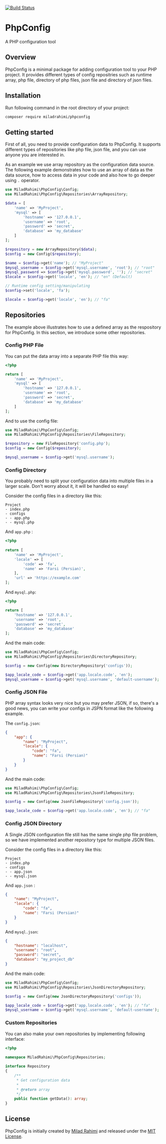 [![Build Status](https://travis-ci.com/miladrahimi/phpconfig.svg?branch=master)](https://travis-ci.com/miladrahimi/phpconfig)

# PhpConfig
A PHP configuration tool

## Overview
PhpConfig is a minimal package for adding configuration tool to your PHP project.
It provides different types of config repositries such as runtime array, php file, directory of php files, json file and directory of json files.

## Installation
Run following command in the root directory of your project:

```bash
composer require miladrahimi/phpconfig
```

## Getting started

First of all, you need to provide configuration data to PhpConfig. It supports different types of repositories like php file, json file, and you can use anyone you are interested in.

As an example we use array repository as the configuration data source. The following example demonstrates how to use an array of data as the data source, how to access data in your code and also how to go deeper using `.` operator.

```php
use MiladRahimi\PhpConfig\Config;
use MiladRahimi\PhpConfig\Repositories\ArrayRepository;

$data = [
    'name' => 'MyProject',
    'mysql' => [
        'hostname' => '127.0.0.1',
        'username' => 'root',
        'password' => 'secret',
        'database' => 'my_database'
    ]
];

$repository = new ArrayRepository($data);
$config = new Config($repository);

$name = $config->get('name'); // "MyProject"
$mysql_username = $config->get('mysql.username', 'root'); // "root"
$mysql_password => $config->get('mysql.password', ''); // "secret"
$locale = $config->get('locale', 'en'); // "en" (Default)

// Runtime config setting/manipulating
$config->set('locale', 'fa');

$locale = $config->get('locale', 'en'); // "fa"

```

## Repositories

The example above illustrates how to use a defined array as the respository for PhpConfig. In this section, we introduce some other repositories.

### Config PHP File

You can put the data array into a separate PHP file this way:

```php
<?php

return [
    'name' => 'MyProject',
    'mysql' => [
        'hostname' => '127.0.0.1',
        'username' => 'root',
        'password' => 'secret',
        'database' => 'my_database'
    ]
];
```

And to use the config file:

```php
use MiladRahimi\PhpConfig\Config;
use MiladRahimi\PhpConfig\Repositories\FileRepository;

$repository = new FileRepository('config.php');
$config = new Config($repository);

$mysql_username = $config->get('mysql.username');
```

### Config Directory

You probably need to split your configuration data into multiple files in a larger scale. Don't worry about it, it will be handled so easy!

Consider the config files in a directory like this:

```
Project
- index.php
- configs
- - app.php
- - mysql.php
```

And `app.php` :

```php
<?php
    
return [
    'name' => 'MyProject',
    'locale' => [
        'code' => 'fa',
        'name' => 'Farsi (Persian)',
    ],
    'url' => 'https://example.com'
];
```

And `mysql.php`:

```php
<?php

return [
    'hostname' => '127.0.0.1',
    'username' => 'root',
    'password' => 'secret',
    'database' => 'my_database'
];
```

And the main code:

```php
use MiladRahimi\PhpConfig\Config;
use MiladRahimi\PhpConfig\Repositories\DirectoryRepository;

$config = new Config(new DirectoryRepository('configs'));

$app_locale_code = $config->get('app.locale.code', 'en');
$mysql_username = $config->get('mysql.username', 'default-username');
```

### Config JSON File

PHP array syntax looks very nice but you may prefer JSON, if so, there's a good news, you can write your configs in JSPN format like the following example.

The `config.json`:

```json
{
    "app": {
        "name": "MyProject",
        "locale": {
            "code": "fa",
            "name": "Farsi (Persian)"
        }
    }
}
```

And the main code:

```php
use MiladRahimi\PhpConfig\Config;
use MiladRahimi\PhpConfig\Repositories\JsonFileRepository;

$config = new Config(new JsonFileRepository('config.json'));

$app_locale_code = $config->get('app.locale.code', 'en'); // "fa"
```

### Config JSON Directory

A Single JSON configuration file still has the same single php file problem, so we have implemented another repository type for multiple JSON files.

Consider the config files in a directory like this:

```
Project
- index.php
- configs
- - app.json
- - mysql.json
```

And `app.json` :

```json
{
    "name": "MyProject",
    "locale": {
        "code": "fa",
        "name": "Farsi (Persian)"
    }
}
```

And `mysql.json`:

```json
{
    "hostname": "localhost",
    "username": "root",
    "password": "secret",
    "database": "my_project_db"
}
```

And the main code:

```php
use MiladRahimi\PhpConfig\Config;
use MiladRahimi\PhpConfig\Repositories\JsonDirectoryRepository;

$config = new Config(new JsonDirectoryRepository('configs'));

$app_locale_code = $config->get('app.locale.code', 'en'); // "fa"
$mysql_username = $config->get('mysql.username', 'default-username');
```

### Custom Repositories

You can also make your own repositories by implementing following interface:

```php
<?php
    
namespace MiladRahimi\PhpConfig\Repositories;

interface Repository
{
    /**
     * Get configuration data
     *
     * @return array
     */
    public function getData(): array;
}
```

## License
PhpConfig is initially created by [Milad Rahimi](http://miladrahimi.com) and released under the [MIT License](http://opensource.org/licenses/mit-license.php).